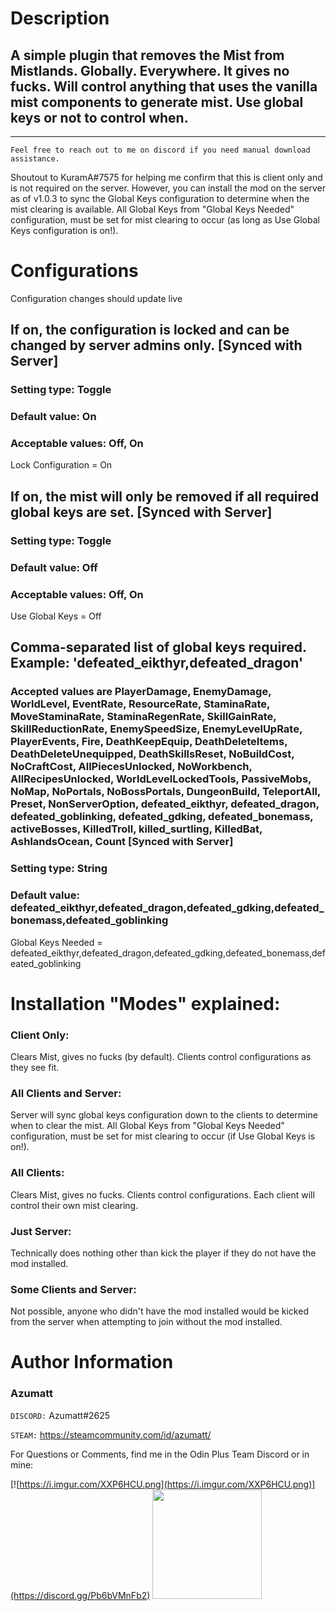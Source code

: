 # Description

## A simple plugin that removes the Mist from Mistlands. Globally. Everywhere. It gives no fucks. Will control anything that uses the vanilla mist components to generate mist. Use global keys or not to control when.

---

`Feel free to reach out to me on discord if you need manual download assistance.`

Shoutout to KuramA#7575 for helping me confirm that this is client only and is not required on the server. However, you
can install the mod on the server as of v1.0.3 to sync the Global Keys configuration to determine when the mist clearing
is available. All Global Keys from "Global Keys Needed" configuration, must be set for mist clearing to occur (as long as Use Global Keys configuration is on!).

# Configurations

Configuration changes should update live

## If on, the configuration is locked and can be changed by server admins only. [Synced with Server]

### Setting type: Toggle

### Default value: On

### Acceptable values: Off, On

Lock Configuration = On

## If on, the mist will only be removed if all required global keys are set. [Synced with Server]

### Setting type: Toggle

### Default value: Off

### Acceptable values: Off, On

Use Global Keys = Off

## Comma-separated list of global keys required. Example: 'defeated_eikthyr,defeated_dragon'

### Accepted values are PlayerDamage, EnemyDamage, WorldLevel, EventRate, ResourceRate, StaminaRate, MoveStaminaRate, StaminaRegenRate, SkillGainRate, SkillReductionRate, EnemySpeedSize, EnemyLevelUpRate, PlayerEvents, Fire, DeathKeepEquip, DeathDeleteItems, DeathDeleteUnequipped, DeathSkillsReset, NoBuildCost, NoCraftCost, AllPiecesUnlocked, NoWorkbench, AllRecipesUnlocked, WorldLevelLockedTools, PassiveMobs, NoMap, NoPortals, NoBossPortals, DungeonBuild, TeleportAll, Preset, NonServerOption, defeated_eikthyr, defeated_dragon, defeated_goblinking, defeated_gdking, defeated_bonemass, activeBosses, KilledTroll, killed_surtling, KilledBat, AshlandsOcean, Count [Synced with Server]

### Setting type: String

### Default value: defeated_eikthyr,defeated_dragon,defeated_gdking,defeated_bonemass,defeated_goblinking

Global Keys Needed = defeated_eikthyr,defeated_dragon,defeated_gdking,defeated_bonemass,defeated_goblinking

# Installation "Modes" explained:

### Client Only:

Clears Mist, gives no fucks (by default). Clients control configurations as they see fit.

### All Clients and Server:

Server will sync global keys configuration down to the clients to determine when to clear the mist. All Global Keys
from "Global Keys
Needed" configuration, must be set for mist clearing to occur (if Use Global Keys is on!).

### All Clients:

Clears Mist, gives no fucks. Clients control configurations. Each client will control their own mist clearing.

### Just Server:

Technically does nothing other than kick the player if they do not have the mod installed.

### Some Clients and Server:

Not possible, anyone who didn't have the mod installed would be kicked from the server when attempting to join without
the mod installed.

# Author Information

### Azumatt

`DISCORD:` Azumatt#2625

`STEAM:` https://steamcommunity.com/id/azumatt/

For Questions or Comments, find me in the Odin Plus Team Discord or in mine:

[![https://i.imgur.com/XXP6HCU.png](https://i.imgur.com/XXP6HCU.png)](https://discord.gg/Pb6bVMnFb2)
<a href="https://discord.gg/pdHgy6Bsng"><img src="https://i.imgur.com/Xlcbmm9.png" href="https://discord.gg/pdHgy6Bsng" width="175" height="175"></a>